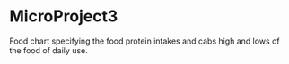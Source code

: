 # MicroProject3
Food chart specifying the food protein intakes and cabs high and lows of the food of daily use.

